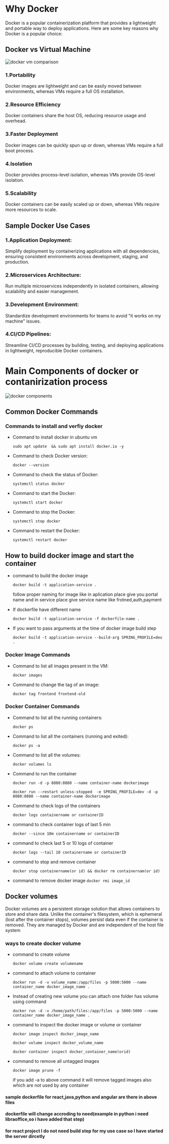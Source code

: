 # Why Docker

Docker is a popular containerization platform that provides a lightweight and portable way to deploy applications. Here are some key reasons why Docker is a popular choice:

## Docker vs Virtual Machine

![docker vm comparison](./docker-class-image-1.PNG "optional title") 



### 1.Portability

Docker images are lightweight and can be easily moved between environments, whereas VMs require a full OS installation.

### 2.Resource Efficiency

Docker containers share the host OS, reducing resource usage and overhead.

### 3.Faster Deployment

Docker images can be quickly spun up or down, whereas VMs require a full boot process.

### 4.Isolation

Docker provides process-level isolation, whereas VMs provide OS-level isolation.

### 5.Scalability

Docker containers can be easily scaled up or down, whereas VMs require more resources to scale.

## Sample Docker Use Cases

### 1.Application Deployment: 
Simplify deployment by containerizing applications with all dependencies, ensuring consistent environments across development, staging, and production.

### 2.Microservices Architecture: 
Run multiple microservices independently in isolated containers, allowing scalability and easier management.

### 3.Development Environment: 
Standardize development environments for teams to avoid "it works on my machine" issues.

### 4.CI/CD Pipelines: 
Streamline CI/CD processes by building, testing, and deploying applications in lightweight, reproducible Docker containers.

# Main Components of docker or contanirization process

![docker components](./docker-class-image-2.PNG "optional title") 

## Common Docker Commands

### Commands to install and verfiy docker

* Command to install docker in ubuntu vm

  `sudo apt update  && sudo apt install docker.io -y `

* Command to check Docker version:

  `docker --version`
* Command to check the status of Docker: 

  `systemctl status docker`
* Command to start the Docker: 

  `systemctl start docker`
* Command to stop the Docker:

  `systemctl stop docker`
* Command to restart the Docker:

  `systemctl restart docker`

## How to build docker image and start the container

* command to build the docker image

  `docker build -t application-service .`

    follow proper naming for image like in aplication place give you portal name and in service place  give service name like frotned,auth,payment

* If dockerfile have different name

  `docker build -t application-service -f dockerfile-name . `

* If you want to pass arguments at the time of docker image build step

  `docker build -t application-service --build-arg SPRING_PROFILE=dev  . `


### Docker Image Commands

* Command to list all images present in the VM: 

  `docker images`
* Command to change the tag of an image:

  `docker tag frontend frontend-old`

### Docker Container Commands

* Command to list all the running containers: 

  `docker ps`
* Command to list all the containers (running and exited):

  `docker ps -a`
* Command to list all the volumes:

  `docker volumes ls`

* Command to run the container

  `docker run -d -p 8080:8080 --name container-name dockerimage`

  `docker run --restart unless-stopped  -e SPRING_PROFILE=dev -d -p 8080:8080 --name container-name dockerimage`


* Command to check logs of the containers

  `docker logs containername or containerID`

* command to check container logs of last 5 min 

  `docker --since 10m containername or containerID`

* command to check last 5 or 10 logs of container

  `docker logs --tail 10 containername or containerID`

* command to stop and remove container

  `docker stop containername(or id) && docker rm containernam(or id)`

* command to remove docker image
  `docker rmi image_id`

## Docker volumes
Docker volumes are a persistent storage solution that allows containers to store and share data. Unlike the container's filesystem, which is ephemeral (lost after the container stops), volumes persist data even if the container is removed. They are managed by Docker and are independent of the host file system

### ways to create docker volume

* command to create volume 

   `docker volume create volumename`

* command to attach volume to container
  
   `docker run -d -v volume_name:/app/files -p 5000:5000 --name container_name docker_image_name .`

* Instead of creating new volume you can attach one folder has volume using  command

   `docker run -d -v /home/path/files:/app/files -p 5000:5000 --name container_name docker_image_name .`

* command to inspect the docker image or volume or container

   `docker image inspect docker_image_name`

   `docker volume inspect docker_volume_name`

   `docker container inspect docker_container_name(orid)`

* command to remove all untagged images

   `docker image prune -f `

   if you add -a to above command it will remove tagged images also which are not used by any container


#### sample dockerfile for react,java,python and angular are there in above files
#### dockerfile will change accroding to need(example in python i need libraoffice,so i have added that step)
#### for react project I do not need build step for my use case so I have started the server dircetly
